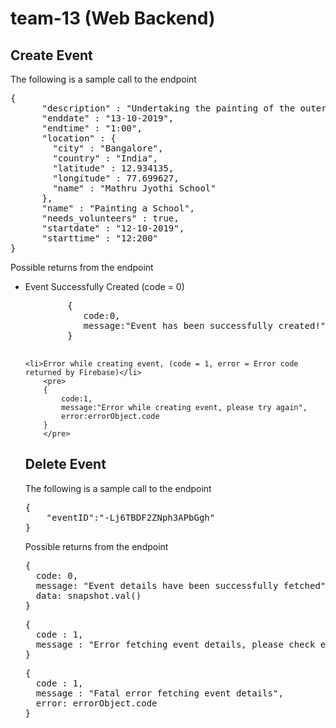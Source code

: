 # team-13 (Web Backend)

<h2>Create Event</h2>
<p>The following is a sample call to the endpoint</p>
<pre>
{
      "description" : "Undertaking the painting of the outer school walls",
      "enddate" : "13-10-2019",
      "endtime" : "1:00",
      "location" : {
        "city" : "Bangalore",
        "country" : "India",
        "latitude" : 12.934135,
        "longitude" : 77.699627,
        "name" : "Mathru Jyothi School"
      },
      "name" : "Painting a School",
      "needs_volunteers" : true,
      "startdate" : "12-10-2019",
      "starttime" : "12:200"
}
</pre>
<p>Possible returns from the endpoint</p>
<ul>
	<li>Event Successfully Created (code = 0)</li>
		<pre>
		{
		   code:0,
		   message:"Event has been successfully created!"
		}
		</pre>

	<li>Error while creating event, (code = 1, error = Error code returned by Firebase)</li> 
		<pre>
		{
		    code:1,
		    message:"Error while creating event, please try again",
		    error:errorObject.code
		}
		</pre>

<h2>Delete Event</h2>
<p>The following is a sample call to the endpoint</p>
<pre>
{
	"eventID":"-Lj6TBDF2ZNph3APbGgh"
}
</pre>

<p>Possible returns from the endpoint</p>
<pre>
{
  code: 0,
  message: "Event details have been successfully fetched",
  data: snapshot.val()
}
</pre>

<pre>
{
  code : 1,
  message : "Error fetching event details, please check event ID"
}
</pre>

<pre>
{
  code : 1,
  message : "Fatal error fetching event details",
  error: errorObject.code
}
</pre>
